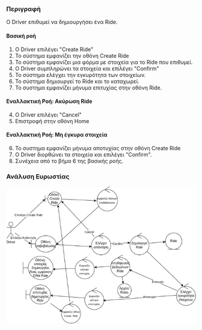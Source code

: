 ### Περιγραφή

Ο Driver επιθυμεί να δημιουργήσει ένα Ride.

#### Βασική ροή

1. Ο Driver επιλέγει "Create Ride"
2. Το σύστημα εμφανίζει την οθόνη Create Ride
3. Το σύστημα εμφανίζει μια φόρμα με στοιχεία για το Ride που επιθυμεί.
4. Ο Driver συμπληρώνει τα στοιχεία και επιλέγει "Confirm"
5. Το σύστημα ελέγχει την εγκυρότητα των στοιχείων.
6. To σύστημα δημιουργεί το Ride και το καταχωρεί.
7. Το συστημα εμφανίζει μήνυμα επιτυχίας στην οθόνη Ride.

#### Εναλλακτική Ροή: Ακύρωση Ride

4. Ο Driver επιλέγει "Cancel"
5. Επιστροφή στην οθόνη Home

#### Εναλλακτική Ροή: Μη έγκυρα στοιχεία

6. Το συστημα εμφανίζει μήνυμα αποτυχίας στην οθόνη Create Ride
7. Ο Driver διορθώνει τα στοιχεία και επιλέγει "Confirm".
8. Συνέχεια από το βήμα 6 της βασικής ροής.

### Ανάλυση Ευρωστίας

![image](./create-ride-robustness.drawio.png)
